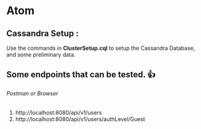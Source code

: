 # Atom

## Cassandra Setup :
Use the commands in **ClusterSetup.cql** to setup the Cassandra Database, and some preliminary data.

## Some endpoints that can be tested. :+1:

###### Postman or Browser

1) http://localhost:8080/api/v1/users
2) http://localhost:8080/api/v1/users/authLevel/Guest
